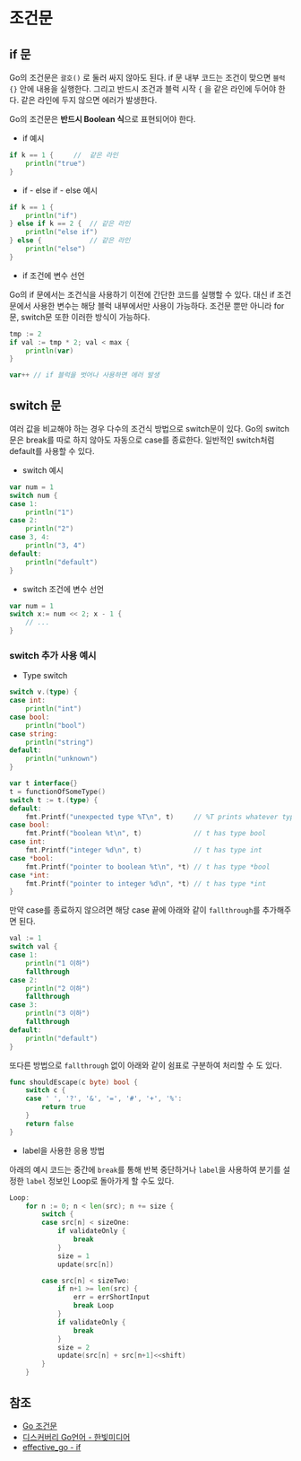 # 조건문

## if 문

Go의 조건문은 `괄호()` 로 둘러 싸지 않아도 된다. if 문 내부 코드는 조건이 맞으면 `블럭{}` 안에 내용을 실행한다.
그리고 반드시 조건과 블럭 시작 `{` 을 같은 라인에 두어야 한다. 같은 라인에 두지 않으면 에러가 발생한다.
<br>

Go의 조건문은 **반드시 Boolean 식**으로 표현되어야 한다.

- if 예시

```go
if k == 1 {		// 	같은 라인
	println("true")
}
```

- if - else if - else 예시

```go
if k == 1 {
	println("if")
} else if k == 2 {	// 같은 라인
	println("else if")
} else {			// 같은 라인
	println("else")
}
``` 	

- if 조건에 변수 선언

Go의 if 문에서는 조건식을 사용하기 이전에 간단한 코드를 실행할 수 있다. 
대신 if 조건문에서 사용한 변수는 해당 블럭 내부에서만 사용이 가능하다. 
조건문 뿐만 아니라 for문, switch문  또한 이러한 방식이 가능하다.

```go
tmp := 2
if val := tmp * 2; val < max {
	println(var)
}

var++ // if 블럭을 벗어나 사용하면 에러 발생
```

## switch 문

여러 값을 비교해야 하는 경우 다수의 조건식 방법으로 switch문이 있다. 
Go의 switch문은 break를 따로 하지 않아도 자동으로 case를 종료한다. 
일반적인 switch처럼 default를 사용할 수 있다.

- switch 예시

```go
var num = 1
switch num {
case 1:
	println("1")
case 2:
	println("2")
case 3, 4:
	println("3, 4")
default:
	println("default")
}
```

- switch 조건에 변수 선언

```go
var num = 1
switch x:= num << 2; x - 1 {
	// ...
}
```

### switch 추가 사용 예시

- Type switch

```go
switch v.(type) {
case int:
	println("int")
case bool:
	println("bool")
case string:
	println("string")
default:
	println("unknown")
}
```

```go
var t interface{}
t = functionOfSomeType()
switch t := t.(type) {
default:
    fmt.Printf("unexpected type %T\n", t)     // %T prints whatever type t has
case bool:
    fmt.Printf("boolean %t\n", t)             // t has type bool
case int:
    fmt.Printf("integer %d\n", t)             // t has type int
case *bool:
    fmt.Printf("pointer to boolean %t\n", *t) // t has type *bool
case *int:
    fmt.Printf("pointer to integer %d\n", *t) // t has type *int
}
```

만약 case를 종료하지 않으려면 해당 case 끝에 아래와 같이 `fallthrough`를 추가해주면 된다.

```go
val := 1
switch val {
case 1:
	println("1 이하")
	fallthrough
case 2:
	println("2 이하")
	fallthrough
case 3:
	println("3 이하")
	fallthrough
default:
	println("default")
}
```

또다른 방법으로 `fallthrough` 없이 아래와 같이 쉼표로 구분하여 처리할 수 도 있다.

```go
func shouldEscape(c byte) bool {
    switch c {
    case ' ', '?', '&', '=', '#', '+', '%':
        return true
    }
    return false
}
```

- label을 사용한 응용 방법

아래의 예시 코드는 중간에 `break`를 통해 반복 중단하거나 `label`을 사용하여 분기를 설정한 `label` 정보인 Loop로 돌아가게 할 수도 있다.

```go
Loop:
	for n := 0; n < len(src); n += size {
		switch {
		case src[n] < sizeOne:
			if validateOnly {
				break
			}
			size = 1
			update(src[n])

		case src[n] < sizeTwo:
			if n+1 >= len(src) {
				err = errShortInput
				break Loop
			}
			if validateOnly {
				break
			}
			size = 2
			update(src[n] + src[n+1]<<shift)
		}
	}
```

## 참조

- [Go 조건문](http://golang.site/go/article/7-Go-%EC%A1%B0%EA%B1%B4%EB%AC%B8)
- [디스커버리 Go언어 - 한빛미디어](https://www.hanbit.co.kr/store/books/look.php?p_code=B5279497767)
- [effective_go - if](https://golang.org/doc/effective_go.html#if)

